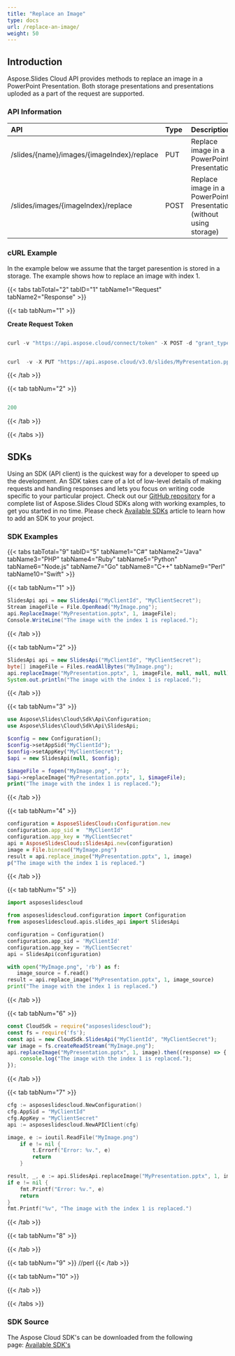 ```yaml
---
title: "Replace an Image"
type: docs
url: /replace-an-image/
weight: 50
---
```


## **Introduction**
Aspose.Slides Cloud API provides methods to replace an image in a PowerPoint Presentation. Both storage presentations and presentations uploded as a part of the request are supported. 
### **API Information**

|**API**|**Type**|**Description**|**Swagger Link**|
| :- | :- | :- | :- |
|/slides/{name}/images/{imageIndex}/replace|PUT|Replace image in a PowerPoint Presentation|[ReplaceImage](https://reference.aspose.cloud/slides/#/Images/ReplaceImage)|
|/slides/images/{imageIndex}/replace|POST|Replace image in a PowerPoint Presentation (without using storage)|[ReplaceImageOnline](https://reference.aspose.cloud/slides/#/Images/ReplaceImageOnline)|
### **cURL Example**
In the example below we assume that the target paresention is stored in a storage. The example shows how to replace an image with index 1.

{{< tabs tabTotal="2" tabID="1" tabName1="Request" tabName2="Response" >}}

{{< tab tabNum="1" >}}

**Create Request Token**

```java

curl -v "https://api.aspose.cloud/connect/token" -X POST -d "grant_type=client_credentials&client_id=MyClientId&client_secret=MyClientSecret" -H "Content-Type: application/x-www-form-urlencoded" -H "Accept: application/json"

```

```java

curl  -v -X PUT "https://api.aspose.cloud/v3.0/slides/MyPresentation.pptx/images/1/replace" -H "Content-Type: application/json" -H "Authorization: Bearer MyAuthToken" -F "image=@MyImage.png"

```

{{< /tab >}}

{{< tab tabNum="2" >}}

```java

200

```

{{< /tab >}}

{{< /tabs >}}
## **SDKs**
Using an SDK (API client) is the quickest way for a developer to speed up the development. An SDK takes care of a lot of low-level details of making requests and handling responses and lets you focus on writing code specific to your particular project. Check out our [GitHub repository](https://github.com/aspose-slides-cloud) for a complete list of Aspose.Slides Cloud SDKs along with working examples, to get you started in no time. Please check [Available SDKs](/slides/available-sdks/) article to learn how to add an SDK to your project.
### **SDK Examples**
{{< tabs tabTotal="9" tabID="5" tabName1="C#" tabName2="Java" tabName3="PHP" tabName4="Ruby" tabName5="Python" tabName6="Node.js" tabName7="Go" tabName8="C++" tabName9="Perl" tabName10="Swift" >}}

{{< tab tabNum="1" >}}

```csharp
SlidesApi api = new SlidesApi("MyClientId", "MyClientSecret");
Stream imageFile = File.OpenRead("MyImage.png");
api.ReplaceImage("MyPresentation.pptx", 1, imageFile);
Console.WriteLine("The image with the index 1 is replaced.");
```

{{< /tab >}}

{{< tab tabNum="2" >}}

```java
SlidesApi api = new SlidesApi("MyClientId", "MyClientSecret");
byte[] imageFile = Files.readAllBytes("MyImage.png");
api.replaceImage("MyPresentation.pptx", 1, imageFile, null, null, null);
System.out.println("The image with the index 1 is replaced.");
```

{{< /tab >}}

{{< tab tabNum="3" >}}

```php
use Aspose\Slides\Cloud\Sdk\Api\Configuration;
use Aspose\Slides\Cloud\Sdk\Api\SlidesApi;

$config = new Configuration();
$config->setAppSid("MyClientId");
$config->setAppKey("MyClientSecret");
$api = new SlidesApi(null, $config);

$imageFile = fopen("MyImage.png", 'r');
$api->replaceImage("MyPresentation.pptx", 1, $imageFile);
print("The image with the index 1 is replaced.");
```

{{< /tab >}}

{{< tab tabNum="4" >}}

```ruby
configuration = AsposeSlidesCloud::Configuration.new
configuration.app_sid =  "MyClientId"
configuration.app_key = "MyClientSecret"
api = AsposeSlidesCloud::SlidesApi.new(configuration)
image = File.binread("MyImage.png")
result = api.replace_image("MyPresentation.pptx", 1, image)
p("The image with the index 1 is replaced.")
```

{{< /tab >}}

{{< tab tabNum="5" >}}

```python
import asposeslidescloud

from asposeslidescloud.configuration import Configuration
from asposeslidescloud.apis.slides_api import SlidesApi

configuration = Configuration()
configuration.app_sid = 'MyClientId'
configuration.app_key = 'MyClientSecret'
api = SlidesApi(configuration)

with open("MyImage.png", 'rb') as f:
   image_source = f.read()
result = api.replace_image("MyPresentation.pptx", 1, image_source)
print("The image with the index 1 is replaced.")
```

{{< /tab >}}

{{< tab tabNum="6" >}}

```javascript
const CloudSdk = require("asposeslidescloud");
const fs = require('fs');
const api = new CloudSdk.SlidesApi("MyClientId", "MyClientSecret");
var image = fs.createReadStream("MyImage.png");
api.replaceImage("MyPresentation.pptx", 1, image).then((response) => {
    console.log("The image with the index 1 is replaced.");
});
```

{{< /tab >}}

{{< tab tabNum="7" >}}

```go
cfg := asposeslidescloud.NewConfiguration()
cfg.AppSid = "MyClientId"
cfg.AppKey = "MyClientSecret"
api := asposeslidescloud.NewAPIClient(cfg)

image, e := ioutil.ReadFile("MyImage.png")
	if e != nil {
		t.Errorf("Error: %v.", e)
		return
	}

result, _, e := api.SlidesApi.replaceImage("MyPresentation.pptx", 1, image, "", "", "")
if e != nil {
    fmt.Printf("Error: %v.", e)
    return
}
fmt.Printf("%v", "The image with the index 1 is replaced.")
```

{{< /tab >}}

{{< tab tabNum="8" >}}

{{< /tab >}}

{{< tab tabNum="9" >}}
//perl
{{< /tab >}}

{{< tab tabNum="10" >}}

{{< /tab >}}

{{< /tabs >}}

### **SDK Source**
The Aspose Cloud SDK's can be downloaded from the following page: [Available SDK's](/slides/available-sdks/)

